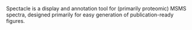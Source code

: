 Spectacle is a display and annotation tool for (primarily proteomic) MSMS spectra, designed primarily for easy generation of publication-ready figures.